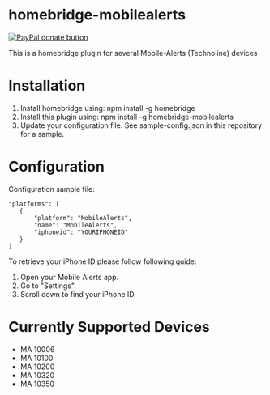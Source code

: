 # homebridge-mobilealerts 

<span class="badge-paypal"><a href="https://www.paypal.com/cgi-bin/webscr?cmd=_s-xclick&hosted_button_id=MRG4QXJBLRV8N" title="Donate to this project using Paypal"><img src="https://img.shields.io/badge/paypal-donate-yellow.svg" alt="PayPal donate button" /></a></span>

This is a homebridge plugin for several Mobile-Alerts (Technoline) devices

# Installation
1. Install homebridge using: npm install -g homebridge
2. Install this plugin using: npm install -g homebridge-mobilealerts
3. Update your configuration file. See sample-config.json in this repository for a sample. 

# Configuration
Configuration sample file:

 ```
"platforms": [
    {
        "platform": "MobileAlerts",
        "name": "MobileAlerts",
        "iphoneid": "YOURIPHONEID"
    }
]
```

To retrieve your iPhone ID please follow following guide:
1. Open your Mobile Alerts app.
2. Go to "Settings".
3. Scroll down to find your iPhone ID. 

# Currently Supported Devices
- MA 10006
- MA 10100
- MA 10200
- MA 10320
- MA 10350